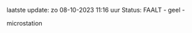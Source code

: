 laatste update: 
zo 08-10-2023 11:16   uur 
Status: FAALT - geel - 
<div class="service Y">microstation</div>